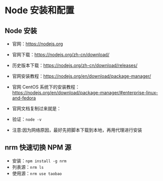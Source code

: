 # Node 安装和配置

## Node 安装

- 官网：<https://nodejs.org>
- 官网下载：<https://nodejs.org/zh-cn/download/>
- 历史版本下载：<https://nodejs.org/zh-cn/download/releases/>
- 官网安装教程：<https://nodejs.org/en/download/package-manager/>
- 官网 CentOS 系统下的安装教程：<https://nodejs.org/en/download/package-manager/#enterprise-linux-and-fedora>
- 官网文档复制过来就是：

- 验证：`node -v`
- 注意:因为网络原因，最好先把脚本下载到本地，再用代理进行安装

## nrm 快速切换 NPM 源

- 安装：`npm install -g nrm`
- 列表源：`nrm ls`
- 使用源：`nrm use taobao`

